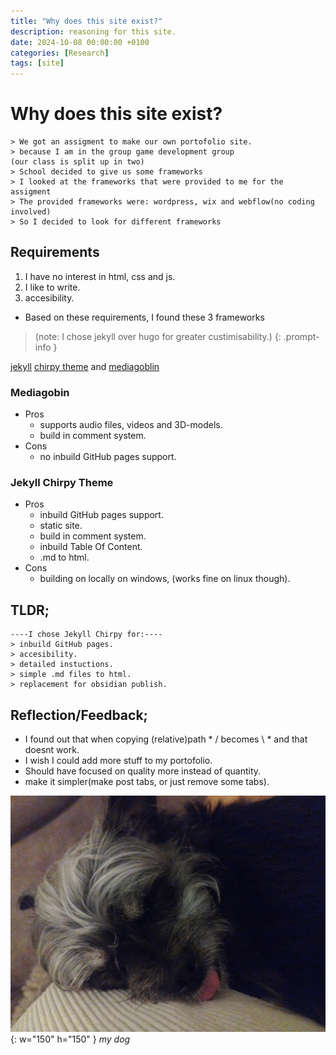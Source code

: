 ```yaml
---
title: "Why does this site exist?"
description: reasoning for this site.
date: 2024-10-08 00:00:00 +0100
categories: [Research]
tags: [site]
---
```

# Why does this site exist?

```
> We got an assigment to make our own portofolio site.
> because I am in the group game development group
(our class is split up in two)
> School decided to give us some frameworks
> I looked at the frameworks that were provided to me for the assigment
> The provided frameworks were: wordpress, wix and webflow(no coding involved)
> So I decided to look for different frameworks
```
## Requirements
1. I have no interest in html, css and js.
2. I like to write.
3. accesibility.
- Based on these requirements, I found these 3 frameworks

> (note: I chose jekyll over hugo for greater custimisability.)
{: .prompt-info }

[jekyll](https://jekyllrb.com/) [chirpy theme](https://chirpy.cotes.page/) and [mediagoblin](https://mediagoblin.org/)

### Mediagobin
- Pros
    - supports audio files, videos and 3D-models.
    - build in comment system.
- Cons
    - no inbuild GitHub pages support.

### Jekyll Chirpy Theme
- Pros
    - inbuild GitHub pages support.
    - static site.
    - build in comment system.
    - inbuild Table Of Content.
    - .md to html.
- Cons 
    - building on locally on windows, (works fine on linux though).


## TLDR;
```
----I chose Jekyll Chirpy for:----
> inbuild GitHub pages. 
> accesibility.
> detailed instuctions.
> simple .md files to html.
> replacement for obsidian publish.
```

## Reflection/Feedback;
- I found out that when copying (relative)path  * / becomes \ * and that doesnt work.
- I wish I could add more stuff to my portofolio.
- Should have focused on quality more instead of quantity.
- make it simpler(make post tabs, or just remove some tabs).

![dog3](assets/img/personal/dog3.jpg){: w="150" h="150" }
_my dog_
